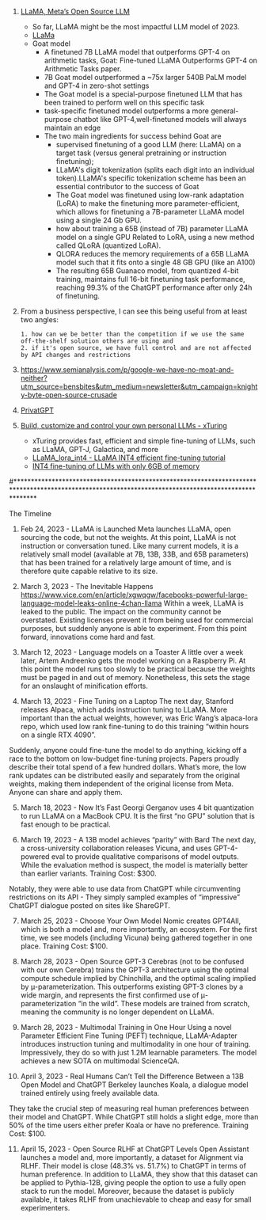 1. [LLaMA, Meta’s Open Source LLM](https://thenewstack.io/why-open-source-developers-are-using-llama-metas-ai-model/)
   - So far, LLaMA might be the most impactful LLM model of 2023.
   - [LLaMa](https://aman.ai/primers/ai/LLaMA/)
   - Goat model
      - A finetuned 7B LLaMA model that outperforms GPT-4 on arithmetic tasks, Goat: Fine-tuned LLaMA Outperforms GPT-4 on Arithmetic Tasks paper.
      - 7B Goat model outperformed a ~75x larger 540B PaLM model and GPT-4 in zero-shot settings
      - The Goat model is a special-purpose finetuned LLM that has been trained to perform well on this specific task
      - task-specific finetuned model outperforms a more general-purpose chatbot like GPT-4,well-finetuned models will always maintain an edge
      - The two main ingredients for success behind Goat are
        - supervised finetuning of a good LLM (here: LLaMA) on a target task (versus general pretraining or instruction finetuning);
        - LLaMA's digit tokenization (splits each digit into an individual token).LLaMA's specific tokenization scheme has been an essential contributor to the success of Goat
        - The Goat model was finetuned using low-rank adaptation (LoRA) to make the finetuning more parameter-efficient, which allows for finetuning a 7B-parameter LLaMA model using a single 24 Gb GPU.
        - how about training a 65B (instead of 7B) parameter LLaMA model on a single GPU Related to LoRA, using a new method called QLoRA (quantized LoRA).
        - QLORA reduces the memory requirements of a 65B LLaMA model such that it fits onto a single 48 GB GPU (like an A100)
        - The resulting 65B Guanaco model, from quantized 4-bit training, maintains full 16-bit finetuning task performance, reaching 99.3% of the ChatGPT performance after only 24h of finetuning.

2. From a business perspective, I can see this being useful from at least two angles: 

       1. how can we be better than the competition if we use the same off-the-shelf solution others are using and 
       2. if it's open source, we have full control and are not affected by API changes and restrictions

3. https://www.semianalysis.com/p/google-we-have-no-moat-and-neither?utm_source=bensbites&utm_medium=newsletter&utm_campaign=knighty-byte-open-source-crusade
4. [PrivatGPT](https://github.com/imartinez/privateGPT)
5. [Build, customize and control your own personal LLMs - xTuring](https://github.com/stochasticai/xturing)
   - xTuring provides fast, efficient and simple fine-tuning of LLMs, such as LLaMA, GPT-J, Galactica, and more
   - [LLaMA_lora_int4 - LLaMA INT4 efficient fine-tuning tutorial](https://github.com/stochasticai/xturing/blob/main/examples/int4_finetuning/LLaMA_lora_int4.ipynb)
   - [INT4 fine-tuning of LLMs with only 6GB of memory](https://github.com/stochasticai/xturing/blob/main/examples/int4_finetuning/README.md)
   
#*****************************************************************************************************************************************************

The Timeline

1. Feb 24, 2023 - LLaMA is Launched
  Meta launches LLaMA, open sourcing the code, but not the weights. At this point, LLaMA is not instruction or conversation tuned. Like many current models, it is a    relatively small model (available at 7B, 13B, 33B, and 65B parameters) that has been trained for a relatively large amount of time, and is therefore quite capable relative to its size.

2. March 3, 2023 - The Inevitable Happens
  https://www.vice.com/en/article/xgwqgw/facebooks-powerful-large-language-model-leaks-online-4chan-llama
Within a week, LLaMA is leaked to the public. The impact on the community cannot be overstated. Existing licenses prevent it from being used for commercial purposes, but suddenly anyone is able to experiment. From this point forward, innovations come hard and fast.

3. March 12, 2023 - Language models on a Toaster
  A little over a week later, Artem Andreenko gets the model working on a Raspberry Pi. At this point the model runs too slowly to be practical because the weights must be paged in and out of memory. Nonetheless, this sets the stage for an onslaught of minification efforts.

4. March 13, 2023 - Fine Tuning on a Laptop
  The next day, Stanford releases Alpaca, which adds instruction tuning to LLaMA. More important than the actual weights, however, was Eric Wang’s alpaca-lora repo, which used low rank fine-tuning to do this training “within hours on a single RTX 4090”.

  Suddenly, anyone could fine-tune the model to do anything, kicking off a race to the bottom on low-budget fine-tuning projects. Papers proudly describe their total   spend of a few hundred dollars. What’s more, the low rank updates can be distributed easily and separately from the original weights, making them independent of the  original license from Meta. Anyone can share and apply them.

5. March 18, 2023 - Now It’s Fast
  Georgi Gerganov uses 4 bit quantization to run LLaMA on a MacBook CPU. It is the first “no GPU” solution that is fast enough to be practical.

6. March 19, 2023 - A 13B model achieves “parity” with Bard
  The next day, a cross-university collaboration releases Vicuna, and uses GPT-4-powered eval to provide qualitative comparisons of model outputs. While the  evaluation method is suspect, the model is materially better than earlier variants. Training Cost: $300.

  Notably, they were able to use data from ChatGPT while circumventing restrictions on its API - They simply sampled examples of “impressive” ChatGPT dialogue posted on sites like ShareGPT.

7. March 25, 2023 - Choose Your Own Model
  Nomic creates GPT4All, which is both a model and, more importantly, an ecosystem. For the first time, we see models (including Vicuna) being gathered together in   one place. Training Cost: $100.

8. March 28, 2023 - Open Source GPT-3
  Cerebras (not to be confused with our own Cerebra) trains the GPT-3 architecture using the optimal compute schedule implied by Chinchilla, and the optimal scaling  implied by μ-parameterization. This outperforms existing GPT-3 clones by a wide margin, and represents the first confirmed use of μ-parameterization “in the wild”.   These models are trained from scratch, meaning the community is no longer dependent on LLaMA.

9. March 28, 2023 - Multimodal Training in One Hour
  Using a novel Parameter Efficient Fine Tuning (PEFT) technique, LLaMA-Adapter introduces instruction tuning and multimodality in one hour of training. Impressively,  they do so with just 1.2M learnable parameters. The model achieves a new SOTA on multimodal ScienceQA.

10. April 3, 2023 - Real Humans Can’t Tell the Difference Between a 13B Open Model and ChatGPT
  Berkeley launches Koala, a dialogue model trained entirely using freely available data.

  They take the crucial step of measuring real human preferences between their model and ChatGPT. While ChatGPT still holds a slight edge, more than 50% of the time  users either prefer Koala or have no preference. Training Cost: $100.

11. April 15, 2023 - Open Source RLHF at ChatGPT Levels
  Open Assistant launches a model and, more importantly, a dataset for Alignment via RLHF. Their model is close (48.3% vs. 51.7%) to ChatGPT in terms of human  preference. In addition to LLaMA, they show that this dataset can be applied to Pythia-12B, giving people the option to use a fully open stack to run the model.  Moreover, because the dataset is publicly available, it takes RLHF from unachievable to cheap and easy for small experimenters.
